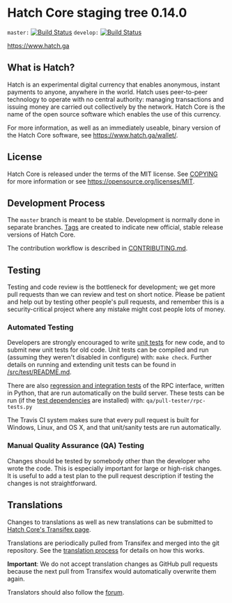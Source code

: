 Hatch Core staging tree 0.14.0
===============================

`master:` [![Build Status](https://travis-ci.org/hatchpay/hatch.svg?branch=master)](https://travis-ci.org/hatchpay/hatch) `develop:` [![Build Status](https://travis-ci.org/hatchpay/hatch.svg?branch=develop)](https://travis-ci.org/hatchpay/hatch/branches)

https://www.hatch.ga


What is Hatch?
----------------

Hatch is an experimental digital currency that enables anonymous, instant
payments to anyone, anywhere in the world. Hatch uses peer-to-peer technology
to operate with no central authority: managing transactions and issuing money
are carried out collectively by the network. Hatch Core is the name of the open
source software which enables the use of this currency.

For more information, as well as an immediately useable, binary version of
the Hatch Core software, see https://www.hatch.ga/wallet/.


License
-------

Hatch Core is released under the terms of the MIT license. See [COPYING](COPYING) for more
information or see https://opensource.org/licenses/MIT.

Development Process
-------------------

The `master` branch is meant to be stable. Development is normally done in separate branches.
[Tags](https://github.com/hatchpay/hatch/tags) are created to indicate new official,
stable release versions of Hatch Core.

The contribution workflow is described in [CONTRIBUTING.md](CONTRIBUTING.md).

Testing
-------

Testing and code review is the bottleneck for development; we get more pull
requests than we can review and test on short notice. Please be patient and help out by testing
other people's pull requests, and remember this is a security-critical project where any mistake might cost people
lots of money.

### Automated Testing

Developers are strongly encouraged to write [unit tests](src/test/README.md) for new code, and to
submit new unit tests for old code. Unit tests can be compiled and run
(assuming they weren't disabled in configure) with: `make check`. Further details on running
and extending unit tests can be found in [/src/test/README.md](/src/test/README.md).

There are also [regression and integration tests](/qa) of the RPC interface, written
in Python, that are run automatically on the build server.
These tests can be run (if the [test dependencies](/qa) are installed) with: `qa/pull-tester/rpc-tests.py`

The Travis CI system makes sure that every pull request is built for Windows, Linux, and OS X, and that unit/sanity tests are run automatically.

### Manual Quality Assurance (QA) Testing

Changes should be tested by somebody other than the developer who wrote the
code. This is especially important for large or high-risk changes. It is useful
to add a test plan to the pull request description if testing the changes is
not straightforward.

Translations
------------

Changes to translations as well as new translations can be submitted to
[Hatch Core's Transifex page](https://www.transifex.com/projects/p/hatch/).

Translations are periodically pulled from Transifex and merged into the git repository. See the
[translation process](doc/translation_process.md) for details on how this works.

**Important**: We do not accept translation changes as GitHub pull requests because the next
pull from Transifex would automatically overwrite them again.

Translators should also follow the [forum](https://www.hatch.ga/forum/topic/hatch-worldwide-collaboration.88/).
